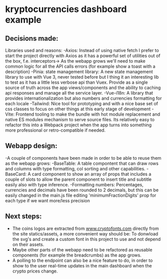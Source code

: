 # kryptocurrencies dashboard example

## Decisions made:
Libraries used and reasons:
-Axios: Instead of using native fetch I prefer to start the project directly with Axios as it has a powerful set of utilities out of the box, f.e. interceptors-> As the webapp grows we'll need to make common logic for all the API calls errors (for example show a toast with a description)
-Pinia: state management library: A new state management library to use with Vue 3, never tested before but I thing it an interesting lib to test as it has a little less verbose api than Vuex. Provide as a single source of truth across the app views/components and the ability to caching api responses and manage all the service layer.
-Vue-i18n: A library that provides internationalization but also numbers and currencies formatting for each locale
-Tailwind: Nice tool for prototyping and with a nice base set of css classes to focus on other things at this early stage of development
-Vite: Frontend tooling to make the bundle with hot module replacement and native ES modules mechanism to serve source files. Its relatively easy to refactor this into a Webpack project when the app turns into something more professional or retro-compatible if needed.


## Webapp design:
-A couple of components have been made in order to be able to reuse them as the webapp grows:
  -BaseTable: A table compontent that can draw rows and columns with type formatting, col sorting and other capabilities.
  -BaseCard: A card component to show an array of props that includes a couple of slots to allow the parent component to insert title and subtitle easily also with type inference.
-Formatting numbers: Percentages, currencies and decimals have been rounded to 2 decimals, but this can be easily changed in the main.js file editing 'minimumFractionDigits' prop for each type if we want more/less precision

## Next steps:
- The coins logos are extracted from www.cryptofonts.com directly from the site statics/assets, a more convenient way should be: To donwload the svg's and create a custom font in this project to use and not depend on their assets.
- Maybe other parts of the webapp need to be refactored as reusable components (for example the breadcrumbs) as the app grows.
- A polling to the endpoint can also be a nice feature to do, in order to show to the user real-time updates in the main dashboard when the crypto prices change.
